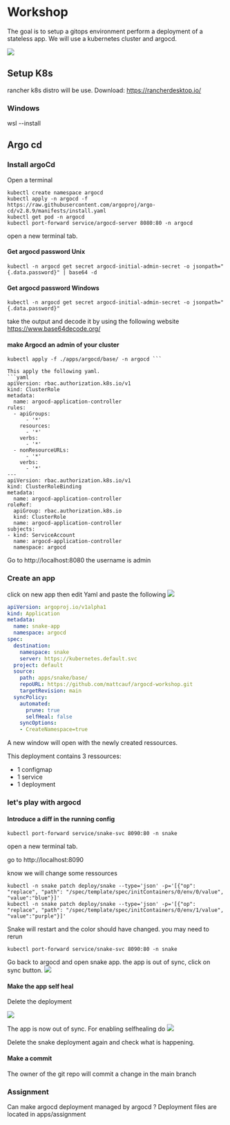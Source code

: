 # Workshop
The goal is to setup a gitops environment perform a deployment of a stateless app.
We will use a kubernetes cluster and argocd.


![](img/argocd-sync-flow.png)
## Setup K8s
rancher k8s distro will be use.
Download:
https://rancherdesktop.io/
### Windows
wsl --install

## Argo cd

### Install argoCd
Open a terminal
```
kubectl create namespace argocd
kubectl apply -n argocd -f https://raw.githubusercontent.com/argoproj/argo-cd/v2.8.9/manifests/install.yaml
kubectl get pod -n argocd
kubectl port-forward service/argocd-server 8080:80 -n argocd

```
open a new terminal tab.

#### Get argocd password Unix
```
kubectl -n argocd get secret argocd-initial-admin-secret -o jsonpath="{.data.password}" | base64 -d
```
#### Get argocd password Windows
```
kubectl -n argocd get secret argocd-initial-admin-secret -o jsonpath="{.data.password}"
```
take the output and decode it by using the following website
https://www.base64decode.org/

#### make Argocd an admin of your cluster

```
kubectl apply -f ./apps/argocd/base/ -n argocd ```

This apply the following yaml.
```yaml
apiVersion: rbac.authorization.k8s.io/v1
kind: ClusterRole
metadata:
  name: argocd-application-controller
rules:
  - apiGroups:
      - '*'
    resources:
      - '*'
    verbs:
      - '*'
  - nonResourceURLs:
      - '*'
    verbs:
      - '*'
---
apiVersion: rbac.authorization.k8s.io/v1
kind: ClusterRoleBinding
metadata:
  name: argocd-application-controller
roleRef:
  apiGroup: rbac.authorization.k8s.io
  kind: ClusterRole
  name: argocd-application-controller
subjects:
- kind: ServiceAccount
  name: argocd-application-controller
  namespace: argocd
```


Go to http://localhost:8080 
the username is admin

### Create an app
click on new app then edit Yaml and paste the following 
![](./img/workshop/argoUI.png)
```yaml
apiVersion: argoproj.io/v1alpha1
kind: Application
metadata:
  name: snake-app
  namespace: argocd
spec:
  destination:
    namespace: snake
    server: https://kubernetes.default.svc
  project: default
  source: 
    path: apps/snake/base/
    repoURL: https://github.com/mattcauf/argocd-workshop.git
    targetRevision: main
  syncPolicy:
    automated:
      prune: true
      selfHeal: false
    syncOptions:
    - CreateNamespace=true
```
A new window will open with the newly created ressources.

This deployment contains 3 ressources:
- 1 configmap
- 1 service
- 1 deployment


### let's play with argocd
#### Introduce a diff in the running config
```
kubectl port-forward service/snake-svc 8090:80 -n snake
```
open a new terminal tab.

go to http://localhost:8090


know we will change some ressources
```
kubectl -n snake patch deploy/snake --type='json' -p='[{"op": "replace", "path": "/spec/template/spec/initContainers/0/env/0/value", "value":"blue"}]'
kubectl -n snake patch deploy/snake --type='json' -p='[{"op": "replace", "path": "/spec/template/spec/initContainers/0/env/1/value", "value":"purple"}]'
```

Snake will restart and the color should have changed. you may need to rerun 
```
kubectl port-forward service/snake-svc 8090:80 -n snake
```

Go back to argocd and open snake app.
the app is out of sync, click on sync button.
![](./img/workshop/theappisoutofSync.png)

#### Make the app self heal

Delete the deployment

![](./img/workshop/delete.png)

The app is now out of sync. For enabling selfhealing do
![](./img/workshop/selfheal.png)

Delete the snake deployment again and check what is happening.

#### Make a commit
The owner of the git repo will commit a change in the main branch

### Assignment
Can make argocd deployment managed by argocd ?
Deployment files are located in apps/assignment